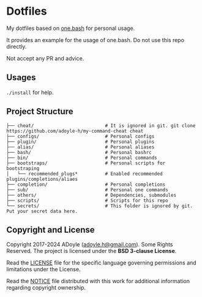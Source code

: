 # Dotfiles

My dotfiles based on [one.bash](https://github.com/one-bash/one.bash) for personal usage.

It provides an example for the usage of one.bash. Do not use this repo directly.

Not accept any PR and advice.

## Usages

`./install` for help.

## Project Structure

```
├── cheat/                          # It is ignored in git. git clone https://github.com/adoyle-h/my-command-cheat cheat
├── configs/                        # Personal configs
├── plugin/                         # Personal plugins
├── alias/                          # Personal aliases
├── bash/                           # Personal bashrc
├── bin/                            # Personal commands
├── bootstraps/                     # Personal scripts for bootstraping
│   └── recommended_plugs*          # Enabled recommended plugins/completions/aliaes
├── completion/                     # Personal completions
├── sub/                            # Personal one commands
├── others/                         # Dependencies, submodules
├── scripts/                        # Scripts for this repo
└── secrets/                        # This folder is ignored by git. Put your secret data here.
```

## Copyright and License

Copyright 2017-2024 ADoyle (adoyle.h@gmail.com). Some Rights Reserved.
The project is licensed under the **BSD 3-clause License**.

Read the [LICENSE][] file for the specific language governing permissions and limitations under the License.

Read the [NOTICE][] file distributed with this work for additional information regarding copyright ownership.


<!-- links -->

[LICENSE]: ./LICENSE
[NOTICE]: ./NOTICE

